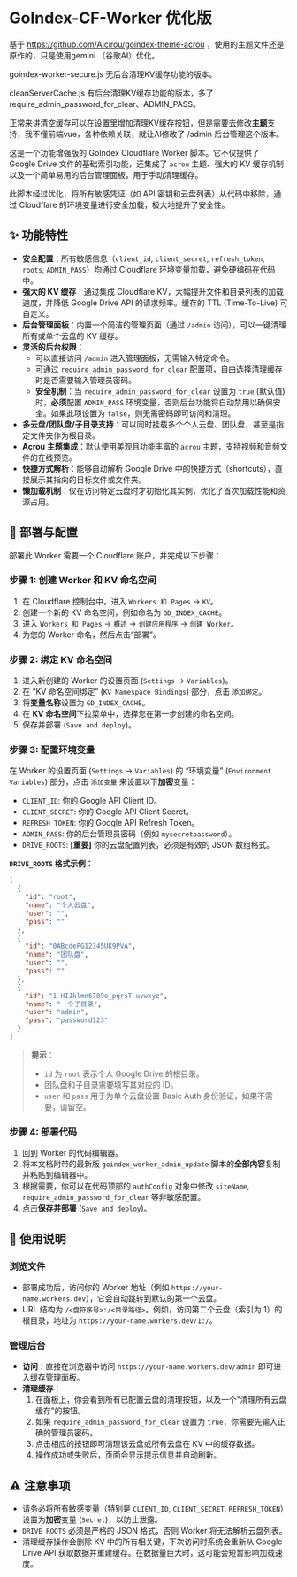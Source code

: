 # GoIndex-CF-Worker 优化版

基于 https://github.com/Aicirou/goindex-theme-acrou ，使用的主题文件还是原作的，只是使用gemini （谷歌AI）优化。

goindex-worker-secure.js 无后台清理KV缓存功能的版本。

cleanServerCache.js 有后台清理KV缓存功能的版本，多了require_admin_password_for_clear、ADMIN_PASS。

正常来讲清空缓存可以在设置里增加清理KV缓存按钮，但是需要去修改**主题**支持，我不懂前端vue，各种依赖关联，就让AI修改了 /admin 后台管理这个版本。

这是一个功能增强版的 GoIndex Cloudflare Worker 脚本。它不仅提供了 Google Drive 文件的基础索引功能，还集成了 `acrou` 主题、强大的 KV 缓存机制以及一个简单易用的后台管理面板，用于手动清理缓存。

此脚本经过优化，将所有敏感凭证（如 API 密钥和云盘列表）从代码中移除，通过 Cloudflare 的环境变量进行安全加载，极大地提升了安全性。

## ✨ 功能特性

* **安全配置**：所有敏感信息（`client_id`, `client_secret`, `refresh_token`, `roots`, `ADMIN_PASS`）均通过 Cloudflare 环境变量加载，避免硬编码在代码中。
* **强大的 KV 缓存**：通过集成 Cloudflare KV，大幅提升文件和目录列表的加载速度，并降低 Google Drive API 的请求频率。缓存的 TTL (Time-To-Live) 可自定义。
* **后台管理面板**：内置一个简洁的管理页面（通过 `/admin` 访问），可以一键清理所有或单个云盘的 KV 缓存。
* **灵活的后台权限**：
    * 可以直接访问 `/admin` 进入管理面板，无需输入特定命令。
    * 可通过 `require_admin_password_for_clear` 配置项，自由选择清理缓存时是否需要输入管理员密码。
    * **安全机制**：当 `require_admin_password_for_clear` 设置为 `true` (默认值) 时，**必须**配置 `ADMIN_PASS` 环境变量，否则后台功能将自动禁用以确保安全。如果此项设置为 `false`，则无需密码即可访问和清理。
* **多云盘/团队盘/子目录支持**：可以同时挂载多个个人云盘、团队盘，甚至是指定文件夹作为根目录。
* **Acrou 主题集成**：默认使用美观且功能丰富的 `acrou` 主题，支持视频和音频文件的在线预览。
* **快捷方式解析**：能够自动解析 Google Drive 中的快捷方式（shortcuts），直接展示其指向的目标文件或文件夹。
* **懒加载机制**：仅在访问特定云盘时才初始化其实例，优化了首次加载性能和资源占用。

## 🚀 部署与配置

部署此 Worker 需要一个 Cloudflare 账户，并完成以下步骤：

### 步骤 1: 创建 Worker 和 KV 命名空间

1.  在 Cloudflare 控制台中，进入 `Workers 和 Pages` -> `KV`。
2.  创建一个新的 KV 命名空间，例如命名为 `GD_INDEX_CACHE`。
3.  进入 `Workers 和 Pages` -> `概述` -> `创建应用程序` -> `创建 Worker`。
4.  为您的 Worker 命名，然后点击“部署”。

### 步骤 2: 绑定 KV 命名空间

1.  进入新创建的 Worker 的设置页面 (`Settings` -> `Variables`)。
2.  在 “KV 命名空间绑定” (`KV Namespace Bindings`) 部分，点击 `添加绑定`。
3.  将**变量名称**设置为 `GD_INDEX_CACHE`。
4.  在 **KV 命名空间**下拉菜单中，选择您在第一步创建的命名空间。
5.  保存并部署 (`Save and deploy`)。

### 步骤 3: 配置环境变量

在 Worker 的设置页面 (`Settings` -> `Variables`) 的 “环境变量” (`Environment Variables`) 部分，点击 `添加变量` 来设置以下**加密**变量：

* `CLIENT_ID`: 你的 Google API Client ID。
* `CLIENT_SECRET`: 你的 Google API Client Secret。
* `REFRESH_TOKEN`: 你的 Google API Refresh Token。
* `ADMIN_PASS`: 你的后台管理员密码（例如 `mysecretpassword`）。
* `DRIVE_ROOTS`: **\[重要]** 你的云盘配置列表，必须是有效的 JSON 数组格式。

**`DRIVE_ROOTS` 格式示例：**

```json
[
  {
    "id": "root",
    "name": "个人云盘",
    "user": "",
    "pass": ""
  },
  {
    "id": "0ABcdeFG12345UK9PVA",
    "name": "团队盘",
    "user": "",
    "pass": ""
  },
  {
    "id": "1-HIJklmn6789o_pqrsT-uvwxyz",
    "name": "一个子目录",
    "user": "admin",
    "pass": "password123"
  }
]
```

> **提示**：
>
> * `id` 为 `root` 表示个人 Google Drive 的根目录。
> * 团队盘和子目录需要填写其对应的 ID。
> * `user` 和 `pass` 用于为单个云盘设置 Basic Auth 身份验证，如果不需要，请留空。

### 步骤 4: 部署代码

1.  回到 Worker 的代码编辑器。
2.  将本文档附带的最新版 `goindex_worker_admin_update` 脚本的**全部内容**复制并粘贴到编辑器中。
3.  根据需要，你可以在代码顶部的 `authConfig` 对象中修改 `siteName`, `require_admin_password_for_clear` 等非敏感配置。
4.  点击**保存并部署** (`Save and deploy`)。

## 📖 使用说明

### 浏览文件

* 部署成功后，访问你的 Worker 地址（例如 `https://your-name.workers.dev`），它会自动跳转到默认的第一个云盘。
* URL 结构为 `/<盘符序号>:/<目录路径>`。例如，访问第二个云盘（索引为 1）的根目录，地址为 `https://your-name.workers.dev/1:/`。

### 管理后台

* **访问**：直接在浏览器中访问 `https://your-name.workers.dev/admin` 即可进入缓存管理面板。
* **清理缓存**：
    1.  在面板上，你会看到所有已配置云盘的清理按钮，以及一个“清理所有云盘缓存”的按钮。
    2.  如果 `require_admin_password_for_clear` 设置为 `true`，你需要先输入正确的管理员密码。
    3.  点击相应的按钮即可清理该云盘或所有云盘在 KV 中的缓存数据。
    4.  操作成功或失败后，页面会显示提示信息并自动刷新。

## ⚠️ 注意事项

* 请务必将所有敏感变量（特别是 `CLIENT_ID`, `CLIENT_SECRET`, `REFRESH_TOKEN`）设置为**加密**变量 (`Secret`)，以防止泄露。
* `DRIVE_ROOTS` 必须是严格的 JSON 格式，否则 Worker 将无法解析云盘列表。
* 清理缓存操作会删除 KV 中的所有相关键，下次访问时系统会重新从 Google Drive API 获取数据并重建缓存。在数据量巨大时，这可能会短暂影响加载速度。
